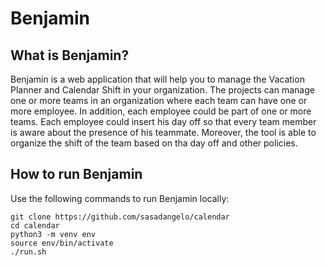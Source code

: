 # Benjamin

## What is Benjamin?

Benjamin is a web application that will help you to manage the Vacation Planner and Calendar Shift in your organization. The projects can manage one or more teams in an organization where each team can have one or more employee. In addition, each employee could be part of one or more teams. Each employee could insert his day off so that every team member is aware about the presence of his teammate. Moreover, the tool is able to organize the shift of the team based on tha day off and other policies.

## How to run Benjamin

Use the following commands to run Benjamin locally:

```
git clone https://github.com/sasadangelo/calendar
cd calendar
python3 -m venv env
source env/bin/activate
./run.sh
```
